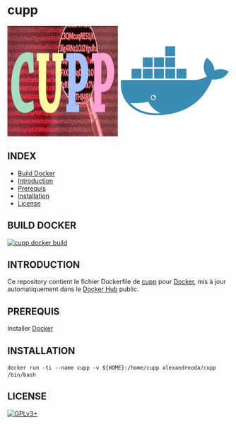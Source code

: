 # cupp

![cupp](https://raw.githubusercontent.com/oda-alexandre/cupp/master/img/logo-cupp.png) ![docker](https://raw.githubusercontent.com/oda-alexandre/cupp/master/img/logo-docker.png)


## INDEX

- [Build Docker](#BUILD)
- [Introduction](#INTRODUCTION)
- [Prerequis](#PREREQUIS)
- [Installation](#INSTALLATION)
- [License](#LICENSE)


## BUILD DOCKER

[![cupp docker build](https://img.shields.io/docker/build/alexandreoda/cupp.svg)](https://hub.docker.com/r/alexandreoda/cupp)


## INTRODUCTION

Ce repository contient le fichier Dockerfile de [cupp](https://github.com/Mebus/cupp) pour [Docker](https://www.docker.com), mis à jour automatiquement dans le [Docker Hub](https://hub.docker.com/r/alexandreoda/cupp/) public.


## PREREQUIS

Installer [Docker](https://www.docker.com)


## INSTALLATION

```
docker run -ti --name cupp -v ${HOME}:/home/cupp alexandreoda/cupp /bin/bash
```

## LICENSE

[![GPLv3+](http://gplv3.fsf.org/gplv3-127x51.png)](https://github.com/oda-alexandre/cupp/blob/master/LICENSE)
